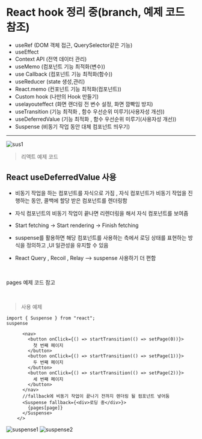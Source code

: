# React hook 정리 중(branch, 예제 코드 참조)

- useRef (DOM 객체 접근, QuerySelector같은 기능)</br>
- useEffect
- Context API (전역 데이터 관리)
- useMemo (컴포넌트 기능 최적화(변수))
- use Callback (컴포넌트 기능 최적화(함수))
- useReducer (state 생성,관리)
- React.memo (컨포넌트 기능 최적화(컴포넌트))
- Custom hook (나만의 Hook 만들기)
- uselayouteffect (화면 랜더링 전 변수 설정, 화면 깜빡임 방지)
- useTransition (기능 최적화 , 함수 우선순위 미루기(사용자성 개선))
- useDeferredValue (기능 최적화 , 함수 우선순위 미루기(사용자성 개선))
- Suspense (비동기 작업 동안 대체 컴포넌트 띄우기)

---

![sus1](https://user-images.githubusercontent.com/86187456/205493252-1dc0b54d-5704-44a6-871d-b8c6a62162bb.png)
>리액트 예제 코드

## React useDeferredValue 사용

- 비동기 작업을 하는 컴포넌트를 자식으로 가짐 , 자식 컴포넌트가 비동기 작업을 진행하는 동안, 콜백에 할당 받은 컴포넌트를 렌더링함
- 자식 컴포넌트의 비동기 작업이 끝나면 리렌더링을 해서 자식 컴포넌트를 보여줌
- Start fetching -> Start rendering -> Finish fetching
- suspense를 활용하면 해당 컴포넌트를 사용하는 측에서 로딩 상태를 표현하는 방식을 정의하고 ,UI 일관성을 유지할 수 있음

- React Query , Recoil , Relay --> suspense 사용하기 더 편함

<br />

pages 예제 코드 참고

<br />

> 사용 예제

```
import { Suspense } from "react";
suspense

      <nav>
        <button onClick={() => startTransition(() => setPage(0))}>
          첫 번째 페이지
        </button>
        <button onClick={() => startTransition(() => setPage(1))}>
          두 번째 페이지
        </button>
        <button onClick={() => startTransition(() => setPage(2))}>
          세 번째 페이지
        </button>
      </nav>
      //fallback에 비동기 작업이 끝나기 전까지 렌더링 될 컴포넌트 넣어둠
      <Suspense fallback={<div>로딩 중</div>}>
        {pages[page]}
      </Suspense>
    </>
```


![suspense1](https://user-images.githubusercontent.com/86187456/205493279-c83d4a43-62ce-4942-b7cc-af3a4a94ddc9.png)
![suspense2](https://user-images.githubusercontent.com/86187456/205493280-1f5885a7-a991-4f7f-9742-d2611474465a.png)
